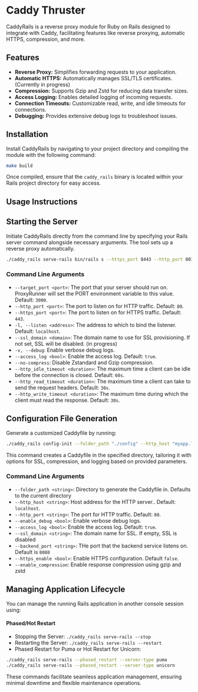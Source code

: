 # Caddy Thruster

CaddyRails is a reverse proxy module for Ruby on Rails designed to integrate with Caddy, facilitating features like reverse proxying, automatic HTTPS, compression, and more.

## Features

- **Reverse Proxy:** Simplifies forwarding requests to your application.
- **Automatic HTTPS:** Automatically manages SSL/TLS certificates. (Currently in progress)
- **Compression:** Supports Gzip and Zstd for reducing data transfer sizes.
- **Access Logging:** Enables detailed logging of incoming requests.
- **Connection Timeouts:** Customizable read, write, and idle timeouts for connections.
- **Debugging:** Provides extensive debug logs to troubleshoot issues.

## Installation

Install CaddyRails by navigating to your project directory and compiling the module with the following command:

```bash
make build
```

Once compiled, ensure that the `caddy_rails` binary is located within your Rails project directory for easy access.

## Usage Instructions

## Starting the Server
Initiate CaddyRails directly from the command line by specifying your Rails server command alongside necessary arguments. 
The tool sets up a reverse proxy automatically.

```bash
./caddy_rails serve-rails bin/rails s --https_port 8443 --http_port 8012 --target_port 3000
```

### Command Line Arguments
- `--target_port <port>`: The port that your server should run on.  ProxyRunner will set the PORT environment variable to this value. Default: `3000`.
- `--http_port <port>`: The port to listen on for HTTP traffic. Default: `80`.
- `--https_port <port>`: The port to listen on for HTTPS traffic. Default: `443`.
- `-l, --listen <address>`: The address to which to bind the listener. Default: `localhost`.
- `--ssl_domain <domain>`: The domain name to use for SSL provisioning. If not set, SSL will be disabled. (in progress)
- `-v, --debug`: Enable verbose debug logs.
- `--access_log <bool>`: Enable the access log. Default: `true`.
- `--no-compress`: Disable Zstandard and Gzip compression.
- `--http_idle_timeout <duration>`: The maximum time a client can be idle before the connection is closed. Default: `60s`.
- `--http_read_timeout <duration>`: The maximum time a client can take to send the request headers. Default: `30s`.
- `--http_write_timeout <duration>`: The maximum time during which the client must read the response. Default: `30s`.

## Configuration File Generation
Generate a customized Caddyfile by running:

```bash
./caddy_rails config-init --folder_path "./config" --http_host "myapp.local" --https_enable
```

This command creates a Caddyfile in the specified directory, tailoring it with options for SSL, compression, and logging based on provided parameters.

### Command Line Arguments
- `--folder_path <string>`: Directory to generate the Caddyfile in. Defaults to the current directory
- `--http_host <string>`: Host address for the HTTP server.. Default: `localhost`.
- `--http_port <string>`: The port for HTTP traffic. Default: `80`.
- `--enable_debug <bool>`: Enable verbose debug logs.
- `--access_log <bool>`: Enable the access log. Default: `true`.
- `--ssl_domain <string>`: The domain name for SSL. If empty, SSL is disabled
- `--backend_port <string>`: THe port that the backend service listens on. Default is `8080`
- `--https_enable <bool>`: Enable HTTPS configuration. Default `false`.
- `--enable_compression`: Enable response compression using gzip and zstd


## Managing Application Lifecycle
You can manage the running Rails application in another console session using:

#### Phased/Hot Restart

- Stopping the Server: `./caddy_rails serve-rails --stop`
- Restarting the Server: `./caddy_rails serve-rails --restart`
- Phased Restart for Puma or Hot Restart for Unicorn:
```bash
./caddy_rails serve-rails --phased_restart --server-type puma
./caddy_rails serve-rails --phased_restart --server-type unicorn 
```

These commands facilitate seamless application management, ensuring minimal downtime and flexible maintenance operations.
